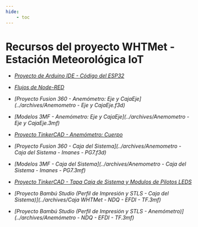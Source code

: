 ```yaml
---
hide:
    - toc
---
```


# Recursos del proyecto WHTMet - Estación Meteorológica IoT

- *[Proyecto de Arduino IDE - Código del ESP32](../archives/TF-EFDI-NDQ.rar)*

- *[Flujos de Node-RED](../archives/flujosNodeRed.json)*

- *[Proyecto Fusion 360 - Anemómetro: Eje y CajaEje](../archives/Anemometro - Eje y CajaEje.f3d)*

- *[Modelos 3MF - Anemómetro: Eje y CajaEje](../archives/Anemometro - Eje y CajaEje.3mf)*

- *[Proyecto TinkerCAD - Anemómetro: Cuerpo](https://www.tinkercad.com/things/dHFt7s9EDVt-anemometro-efdi?sharecode=p7r7kO7SD0-sAhX_mItHU28xqzE_HW6LmV3t1T9_wsM)*

- *[Proyecto Fusion 360 - Caja del Sistema](../archives/Anemometro - Caja del Sistema - Imanes - PG7.f3d)*

- *[Modelos 3MF - Caja del Sistema](../archives/Anemometro - Caja del Sistema - Imanes - PG7.3mf)*

- *[Proyecto TinkerCAD - Tapa Caja de Sistema y Modulos de Pilotos LEDS](https://www.tinkercad.com/things/iR36svrqQoz-componentes-estacion-meteorologica-efdi?sharecode=LhsGVVccTebi48KprlPRB-m4zMMwYXSvbY9WtuPmsTE)*

- *[Proyecto Bambú Studio (Perfil de Impresión y STLS - Caja del Sistema)](../archives/Caja WHTMet - NDQ - EFDI - TF.3mf)*

- *[Proyecto Bambú Studio (Perfil de Impresión y STLS - Anemómetro)](../archives/Anemómetro - NDQ - EFDI - TF.3mf)*